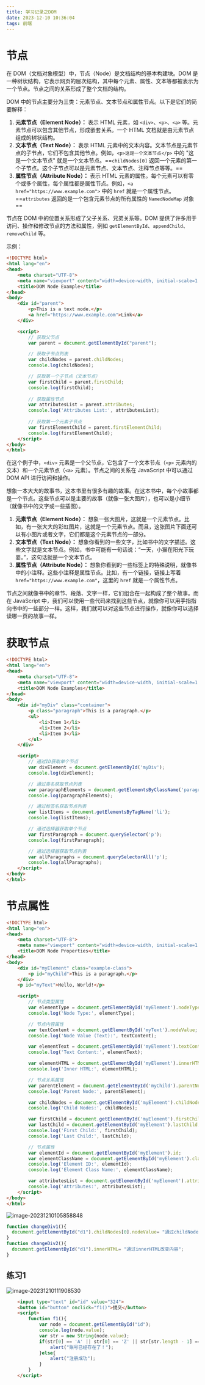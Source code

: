 ```yaml
---
title: 学习记录之DOM
date: 2023-12-10 10:36:04
tags: 前端
---
```


# 节点

在 DOM（文档对象模型）中，节点（Node）是文档结构的基本构建块。DOM 是一种树状结构，它表示网页的层次结构，其中每个元素、属性、文本等都被表示为一个节点。节点之间的关系形成了整个文档的结构。

DOM 中的节点主要分为三类：元素节点、文本节点和属性节点。以下是它们的简要解释：

1. **元素节点（Element Node）：** 表示 HTML 元素，如 `<div>`、`<p>`、`<a>` 等。元素节点可以包含其他节点，形成嵌套关系。一个 HTML 文档就是由元素节点组成的树状结构。
2. **文本节点（Text Node）：** 表示 HTML 元素中的文本内容。文本节点是元素节点的子节点，它们不包含其他节点。例如，`<p>这是一个文本节点</p>` 中的 "这是一个文本节点" 就是一个文本节点。==`childNodes[0]` 返回一个元素的第一个子节点。这个子节点可以是元素节点、文本节点、注释节点等等。==
3. **属性节点（Attribute Node）：** 表示 HTML 元素的属性。每个元素可以有零个或多个属性，每个属性都是属性节点。例如，`<a href="https://www.example.com">` 中的 `href` 就是一个属性节点。==`attributes` 返回的是一个包含元素节点的所有属性的 `NamedNodeMap` 对象==

节点在 DOM 中的位置关系形成了父子关系、兄弟关系等。DOM 提供了许多用于访问、操作和修改节点的方法和属性，例如 `getElementById`、`appendChild`、`removeChild` 等。

示例：

```html
<!DOCTYPE html>
<html lang="en">
<head>
    <meta charset="UTF-8">
    <meta name="viewport" content="width=device-width, initial-scale=1.0">
    <title>DOM Node Example</title>
</head>
<body>
    <div id="parent">
        <p>This is a text node.</p>
        <a href="https://www.example.com">Link</a>
    </div>

    <script>
        // 获取父节点
        var parent = document.getElementById("parent");

        // 获取子节点列表
        var childNodes = parent.childNodes;
        console.log(childNodes);

        // 获取第一个子节点（文本节点）
        var firstChild = parent.firstChild;
        console.log(firstChild);
        
		// 获取属性节点
        var attributesList = parent.attributes;
        console.log('Attributes List:', attributesList);
        
        // 获取第一个元素子节点
        var firstElementChild = parent.firstElementChild;
        console.log(firstElementChild);
    </script>
</body>
</html>
```

在这个例子中，`<div>` 元素是一个父节点，它包含了一个文本节点（`<p>` 元素内的文本）和一个元素节点（`<a>` 元素）。节点之间的关系在 JavaScript 中可以通过 DOM API 进行访问和操作。

想象一本大大的故事书，这本书里有很多有趣的故事。在这本书中，每个小故事都是一个节点。这些节点可以是主要的故事（就像一张大图片），也可以是小细节（就像书中的文字或一些插图）。

1. **元素节点（Element Node）：** 想象一张大图片，这就是一个元素节点。比如，有一张大大的彩虹图片，这就是一个元素节点。而且，这张图片下面还可以有小图片或者文字，它们都是这个元素节点的一部分。
2. **文本节点（Text Node）：** 想象你看到的一些文字，比如书中的文字描述。这些文字就是文本节点。例如，书中可能有一句话说：“一天，小猫在阳光下玩耍。”，这句话就是一个文本节点。
3. **属性节点（Attribute Node）：** 想象你看到的一些标签上的特殊说明，就像书中的小注释。这些小注释是属性节点。比如，有一个链接，链接上写着 `href="https://www.example.com"`，这里的 `href` 就是一个属性节点。

节点之间就像书中的章节、段落、文字一样，它们组合在一起构成了整个故事。而在 JavaScript 中，我们可以使用一些代码来找到这些节点，就像你可以用手指指向书中的一些部分一样。这样，我们就可以对这些节点进行操作，就像你可以选择读哪一页的故事一样。

# 获取节点

```html
<!DOCTYPE html>
<html lang="en">
<head>
    <meta charset="UTF-8">
    <meta name="viewport" content="width=device-width, initial-scale=1.0">
    <title>DOM Node Examples</title>
</head>
<body>
    <div id="myDiv" class="container">
        <p class="paragraph">This is a paragraph.</p>
        <ul>
            <li>Item 1</li>
            <li>Item 2</li>
            <li>Item 3</li>
        </ul>
    </div>

    <script>
        // 通过ID获取单个节点
        var divElement = document.getElementById('myDiv');
        console.log(divElement);

        // 通过类名获取节点列表
        var paragraphElements = document.getElementsByClassName('paragraph');
        console.log(paragraphElements);

        // 通过标签名获取节点列表
        var listItems = document.getElementsByTagName('li');
        console.log(listItems);

        // 通过选择器获取单个节点
        var firstParagraph = document.querySelector('p');
        console.log(firstParagraph);

        // 通过选择器获取节点列表
        var allParagraphs = document.querySelectorAll('p');
        console.log(allParagraphs);
    </script>
</body>
</html>

```

# 节点属性

```html
<!DOCTYPE html>
<html lang="en">
<head>
    <meta charset="UTF-8">
    <meta name="viewport" content="width=device-width, initial-scale=1.0">
    <title>DOM Node Properties</title>
</head>
<body>
    <div id="myElement" class="example-class">
        <p id="myChild">This is a paragraph.</p>
    </div>
    <p id="myText">Hello, World!</p>

    <script>
        // 节点类型属性
        var elementType = document.getElementById('myElement').nodeType;
        console.log('Node Type:', elementType);

        // 节点内容属性
        var textContent = document.getElementById('myText').nodeValue;
        console.log('Node Value (Text):', textContent);

        var elementText = document.getElementById('myElement').textContent;
        console.log('Text Content:', elementText);

        var elementHTML = document.getElementById('myElement').innerHTML;
        console.log('Inner HTML:', elementHTML);

        // 节点关系属性
        var parentElement = document.getElementById('myChild').parentNode;
        console.log('Parent Node:', parentElement);

        var childNodes = document.getElementById('myElement').childNodes;
        console.log('Child Nodes:', childNodes);

        var firstChild = document.getElementById('myElement').firstChild;
        var lastChild = document.getElementById('myElement').lastChild;
        console.log('First Child:', firstChild);
        console.log('Last Child:', lastChild);

        // 节点属性
        var elementId = document.getElementById('myElement').id;
        var elementClassName = document.getElementById('myElement').className;
        console.log('Element ID:', elementId);
        console.log('Element Class Name:', elementClassName);

        var attributesList = document.getElementById('myElement').attributes;
        console.log('Attributes:', attributesList);
    </script>
</body>
</html>

```

![image-20231210105858848](../images/image-20231210105858848.png)

```javascript
function changeDiv1(){
  document.getElementById("d1").childNodes[0].nodeValue= "通过childNode[0].value改变内容";
}
function changeDiv2(){
  document.getElementById("d1").innerHTML= "通过innerHTML改变内容";
}
```

## 练习1

![image-20231210111908530](../images/image-20231210111908530.png)

```html
	<input type="text" id="id" value="324">
    <button id="button" onclick="f1()">提交</button>
    <script>
        function f1(){
            var node = document.getElementById("id");
            console.log(node.value);
            var str = new String(node.value);
            if(str[0] == 'A' || str[0] == 'Z' || str[str.length - 1] == 'A' || str[str.length - 1] == 'Z'){
                alert("账号已经存在了！");
            }else{
                alert("注册成功");
            }
        }
    </script>
```

